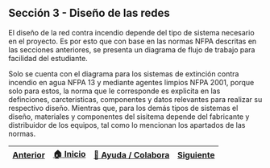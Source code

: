 ## Sección 3 - Diseño de las redes 

El diseño de la red contra incendio depende del tipo de sistema necesario en el proyecto. Es por esto que con base en las normas NFPA descritas en las secciones anteriores, se presenta un diagrama de flujo de trabajo para facilidad del estudiante. 

Solo se cuenta con el diagrama para los sistemas de extinción contra incendio en agua NFPA 13 y mediante agentes limpios NFPA 2001, porque solo para estos, la norma que le corresponde es explicita en las definciones, carcteristicas, componentes y datos relevantes para realizar su respectivo diseño. Mientras que, para los demás tipos de sistemas el diseño, materiales y componentes del sisitema depende del fabricante y distribuidor de los equipos, tal como lo mencionan los apartados de las normas. 

| [Anterior](../Section02/Readme.md) | [:house: Inicio](../README.md) | [:beginner: Ayuda / Colabora](https://github.com/Andrealvch/C.RCI/discussions/1) | [Siguiente](../Section04/Readme.md) |
|--------------------------|--------------------------------|----------------------------------------------------------------------------------------------------|---------------------------|
